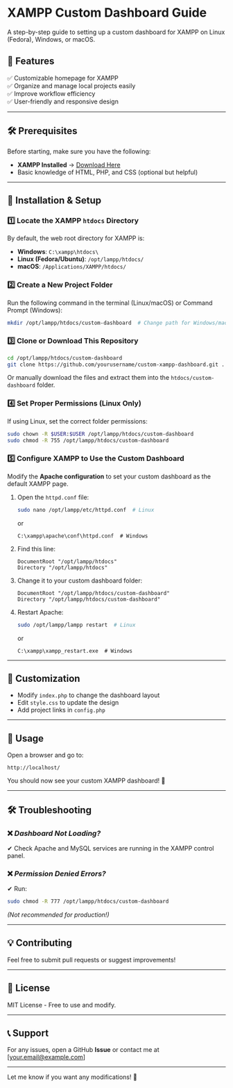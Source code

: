 # **XAMPP Custom Dashboard Guide**  

A step-by-step guide to setting up a custom dashboard for XAMPP on Linux (Fedora), Windows, or macOS.  

## **📌 Features**  
✅ Customizable homepage for XAMPP  
✅ Organize and manage local projects easily  
✅ Improve workflow efficiency  
✅ User-friendly and responsive design  

---

## **🛠️ Prerequisites**  
Before starting, make sure you have the following:  
- **XAMPP Installed** → [Download Here](https://www.apachefriends.org/)  
- Basic knowledge of HTML, PHP, and CSS (optional but helpful)  

---

## **📂 Installation & Setup**  

### **1️⃣ Locate the XAMPP `htdocs` Directory**  
By default, the web root directory for XAMPP is:  
- **Windows**: `C:\xampp\htdocs\`  
- **Linux (Fedora/Ubuntu)**: `/opt/lampp/htdocs/`  
- **macOS**: `/Applications/XAMPP/htdocs/`  

### **2️⃣ Create a New Project Folder**  
Run the following command in the terminal (Linux/macOS) or Command Prompt (Windows):  
```bash
mkdir /opt/lampp/htdocs/custom-dashboard  # Change path for Windows/macOS
```

### **3️⃣ Clone or Download This Repository**  
```bash
cd /opt/lampp/htdocs/custom-dashboard
git clone https://github.com/yourusername/custom-xampp-dashboard.git .
```
Or manually download the files and extract them into the `htdocs/custom-dashboard` folder.  

### **4️⃣ Set Proper Permissions (Linux Only)**  
If using Linux, set the correct folder permissions:  
```bash
sudo chown -R $USER:$USER /opt/lampp/htdocs/custom-dashboard
sudo chmod -R 755 /opt/lampp/htdocs/custom-dashboard
```

### **5️⃣ Configure XAMPP to Use the Custom Dashboard**  
Modify the **Apache configuration** to set your custom dashboard as the default XAMPP page.  
1. Open the `httpd.conf` file:  
   ```bash
   sudo nano /opt/lampp/etc/httpd.conf  # Linux
   ```
   or  
   ```
   C:\xampp\apache\conf\httpd.conf  # Windows
   ```
2. Find this line:  
   ```
   DocumentRoot "/opt/lampp/htdocs"
   Directory "/opt/lampp/htdocs"
   ```
3. Change it to your custom dashboard folder:  
   ```
   DocumentRoot "/opt/lampp/htdocs/custom-dashboard"
   Directory "/opt/lampp/htdocs/custom-dashboard"
   ```

4. Restart Apache:  
   ```bash
   sudo /opt/lampp/lampp restart  # Linux
   ```
   or  
   ```
   C:\xampp\xampp_restart.exe  # Windows
   ```

---

## **🎨 Customization**  
- Modify `index.php` to change the dashboard layout  
- Edit `style.css` to update the design  
- Add project links in `config.php`  

---

## **🚀 Usage**  
Open a browser and go to:  
```
http://localhost/
```
You should now see your custom XAMPP dashboard! 🎉  

---

## **🛠️ Troubleshooting**  
### ❌ *Dashboard Not Loading?*  
✔ Check Apache and MySQL services are running in the XAMPP control panel.  

### ❌ *Permission Denied Errors?*  
✔ Run:  
```bash
sudo chmod -R 777 /opt/lampp/htdocs/custom-dashboard
```
*(Not recommended for production!)*  

---

## **💡 Contributing**  
Feel free to submit pull requests or suggest improvements!  

---

## **📜 License**  
MIT License - Free to use and modify.  

---

## **📞 Support**  
For any issues, open a GitHub **Issue** or contact me at [your.email@example.com]  

---

Let me know if you want any modifications! 🚀
